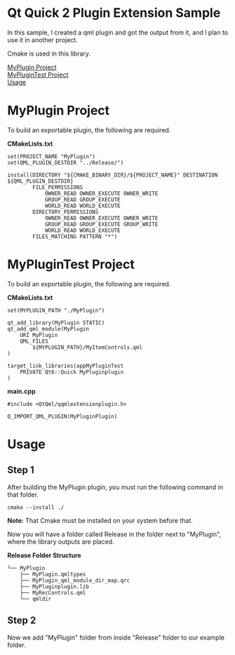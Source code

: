 
# Qt Quick 2 Plugin Extension Sample

In this sample, I created a qml plugin and got the output from it, and I plan to use it in another project.

Cmake is used in this library.

[MyPlugin Project](#myplugin-project) \
[MyPluginTest Project](#myplugintest-project) \
[Usage](#Usage)

# MyPlugin Project

To build an exportable plugin, the following are required.

**CMakeLists.txt**

```
set(PROJECT_NAME "MyPlugin")
set(QML_PLUGIN_DESTDIR "../Release/")
```

```
install(DIRECTORY "${CMAKE_BINARY_DIR}/${PROJECT_NAME}" DESTINATION ${QML_PLUGIN_DESTDIR}
        FILE_PERMISSIONS
            OWNER_READ OWNER_EXECUTE OWNER_WRITE
            GROUP_READ GROUP_EXECUTE
            WORLD_READ WORLD_EXECUTE
        DIRECTORY_PERMISSIONS
            OWNER_READ OWNER_EXECUTE OWNER_WRITE
            GROUP_READ GROUP_EXECUTE GROUP_WRITE
            WORLD_READ WORLD_EXECUTE
        FILES_MATCHING PATTERN "*")
```
# MyPluginTest Project

To build an exportable plugin, the following are required.

**CMakeLists.txt**

```
set(MYPLUGIN_PATH "./MyPlugin")
```

```
qt_add_library(MyPlugin STATIC)
qt_add_qml_module(MyPlugin
    URI MyPlugin
    QML_FILES
        ${MYPLUGIN_PATH}/MyItemControls.qml
)
```

```
target_link_libraries(appMyPluginTest
    PRIVATE Qt6::Quick MyPluginplugin
)
```

**main.cpp**

```
#include <QtQml/qqmlextensionplugin.h>

Q_IMPORT_QML_PLUGIN(MyPluginPlugin)
```
# Usage

## **Step 1**

After building the MyPlugin plugin, you must run the following command in that folder.


```command
cmake --install ./
```

**Note:** That Cmake must be installed on your system before that.

Now you will have a folder called Release in the folder next to "MyPlugin", where the library outputs are placed.

**Release Folder Structure**
```
└── MyPlugin
    ├── MyPlugin.qmltypes
    ├── MyPlugin_qml_module_dir_map.qrc
    ├── MyPluginplugin.lib
    ├── MyRecControls.qml
    └── qmldir
```

## **Step 2**

Now we add "MyPlugin" folder from inside "Release" folder to our example folder.
